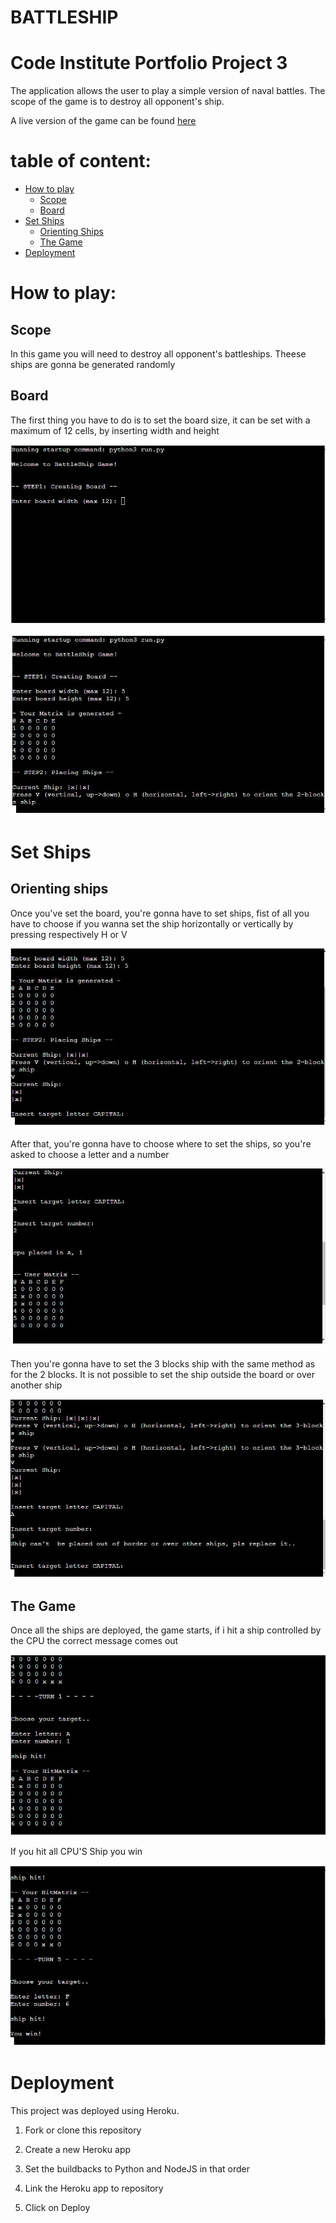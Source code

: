 # BATTLESHIP

# Code Institute Portfolio Project 3

The application allows the user to play a simple version of naval battles. The scope of the game is to destroy all opponent's ship.

A live version of the game can be found [here](https://battlehip.herokuapp.com/)

# table of content:

- [How to play](#howtoplay)
    - [Scope](#scope)
    - [Board](#board)
- [Set Ships](#ships)
    - [Orienting Ships](#orienting)
    - [The Game](#Game)
- [Deployment](#deployment)

# How to play:
<a name="howtoplay"></a> 

## Scope
<a name="scope"></a> 

In this game you will need to destroy all opponent's battleships. Theese ships are gonna be generated randomly 

## Board
<a name="board"></a>

The first thing you have to do is to set the board size, it can be set with a maximum of 12 cells, by inserting width and height

![board](images/board.JPG)

![board set](images/board%20set.JPG)

# Set Ships
<a name="ships"></a>

## Orienting ships
<a name="orienting"></a>
Once you've set the board, you're gonna have to set ships, fist of all you have to choose if you wanna set the ship horizontally or vertically by pressing respectively H or V

![vertically](images/Vertically.JPG)

After that, you're gonna have to choose where to set the ships, so you're asked to choose a letter and a number

![posizione navi](images/POSIZIONE%20NAVI.JPG)

Then you're gonna have to set the 3 blocks ship with the same method as for the 2 blocks. It is not possible to set the ship outside the board or over another ship

![sovrapposizione](images/Sovrapposizione.JPG)

## The Game
<a name="Game"></a>

Once all the ships are deployed, the game starts, if i hit a ship controlled by the CPU the correct message comes out

![ship hit](images/Ship%20Hit.JPG)

If you hit all CPU'S Ship you win

![you win](images/You%20win.JPG)

# Deployment
<a name="deployment"></a>
This project was deployed using Heroku.

1. Fork or clone this repository

2. Create a new Heroku app

3. Set the buildbacks to Python and NodeJS in that order

4. Link the Heroku app to repository

5. Click on Deploy